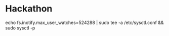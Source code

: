 # Hackathon


echo fs.inotify.max_user_watches=524288 | sudo tee -a /etc/sysctl.conf && sudo sysctl -p
